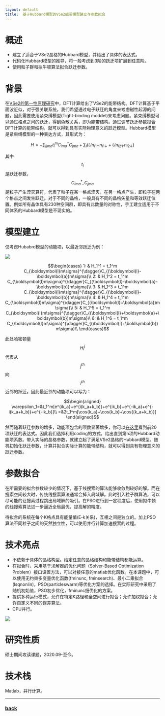 ```yaml
---
layout: default
title:  基于Hubbard模型的VSe2能带模型建立与参数拟合
---
```


# 概述
 - 建立了适合于VSe2晶格的Hubbard模型，并给出了具体的表达式。
 - 代码化Hubbard模型的推导，将一般考虑到3阶的跃迁项扩展到任意阶。
 - 使用粒子群和拟牛顿算法拟合跃迁参数。

# 背景
在[VSe2的第一性原理研究](./VSe2_Ab_initio)中，DFT计算给出了VSe2的能带结构。DFT计算基于平面波近似，对于强关联系统，我们希望通过电子跃迁的角度来考虑磁性起源的问题，因此需要使用紧束缚模型(Tight-binding moddel)来考虑问题。紧束缚模型可以通过格点之间的跃迁，得到色散关系，即为能带结构。通过调节跃迁参数拟合DFT计算的能带结构，就可以得到具有实际物理意义的跃迁模型。Hubbard模型是紧束缚模型的一种表达方式，其形式为：

$$H = -\sum_{ijm\sigma}{t^m_{i}C_{im\sigma}^{\dagger}C_{jm\sigma}} + \sum_l (Un_{l1\uparrow}n_{l1\downarrow} + Un_{l2\uparrow}n_{l2\downarrow})$$

其中$$t_{i}$$是跃迁参数，$$C_{im\sigma}^{\dagger}, C_{jm\sigma}$$是粒子产生湮灭算符，代表了粒子在某一格点湮灭，在另一格点产生，即粒子在两个格点之间发生跃迁。对于不同的晶格，一般具有不同的晶格矢量和等效跃迁位置。例如所有晶体具有230种空间群，即具有此数量的对称性，手工建立适用于不同体系的Hubbard模型是不现实的。

# 模型建立
仅考虑Hubabrd模型的动能项，以最近邻跃迁为例：
<!-- <img src="NearstNeighbour.png" width="700"></img> -->
![](/image/NearstNeighbour.png)

$$\begin{cases}
1: & H_1^1 = t_1^m C_{\boldsymbol{l}m\sigma}^{\dagger}C_{(\boldsymbol{l}-\boldsymbol{a})m\sigma}\\
2: & H_1^2 = t_1^m C_{\boldsymbol{l}m\sigma}^{\dagger}C_{(\boldsymbol{l}-\boldsymbol{a}-\boldsymbol{b})m\sigma}\\
3: & H_1^3 = t_1^m C_{\boldsymbol{l}m\sigma}^{\dagger}C_{(\boldsymbol{l}-\boldsymbol{b})m\sigma}\\
4: & H_1^4 = t_1^m C_{\boldsymbol{l}m\sigma}^{\dagger}C_{(\boldsymbol{l}+\boldsymbol{a})m\sigma}\\
5: & H_1^5 = t_1^m C_{\boldsymbol{l}m\sigma}^{\dagger}C_{(\boldsymbol{l}+\boldsymbol{a}+\boldsymbol{b})m\sigma}\\
6: & H_1^6 = t_1^m C_{\boldsymbol{l}m\sigma}^{\dagger}C_{(\boldsymbol{l}+\boldsymbol{b})m\sigma}\\
\end{cases}$$

此处哈密顿量$$H_i^j$$代表从$$j^{th}$$向$$i^{th}$$近邻的跃迁。因此最近邻的动能项可以写为：

$$\begin{aligned}
    \varepsilon_1=&t_1^m[e^{ik_a}+e^{i(k_a+k_b)}+e^{ik_b}+e^{-ik_a}+e^{-i(k_a+k_b)}+e^{-ik_b}]\\
    =&2t_1^m[\cos{k_a}+\cos{k_b}+\cos{(k_a+k_b)}]
\end{aligned}$$

然而随着跃迁参数的增多，动能项包含的项数显著增多，你可以[在这里](./top20_Equation)看到前20项跃迁的表达式。因此我们选择利用coding的方式，给出直到第n项的Hubbard动能项系数。带入实际的晶格参数，就建立起了满足VSe2晶格的Hubbard模型。随机初始化跃迁参数，计算并拟合实际计算的能带结构，就可以得到具有物理意义的跃迁参数。

# 参数拟合
在所需要的拟合参数较少的情况下，基于线搜索的算法能够收敛到较好的解。而在搜索空间较大时，传统线搜索算法通常会掉入局域解。此时引入粒子群算法，可以尽可能的让搜索过程跳出局域解的吸引。在PSO进行到一定程度后，使用拟牛顿的线搜索算法进一步逼近全局最优，提高解的精度。

待拟合的系统在每个K格点具有能量值(E-k关系)，互相之间是独立的。加上PSO算法不同粒子之间的天然独立性，可以使用并行计算加速搜索的过程。

# 技术亮点
 - 不依赖于具体的晶格构型。给定任意的晶格结构和能带结构都能运算。
 - 在拟合时，采用基于求解器的优化问题（Solver-Based Optimization Problem）接口设置方法，可以对接任意的matlab优化函数。在本课题中，可以使用无约束多变量优化函数(fminunc, fminsearch)、最小二乘拟合(lsqnonlin)，PSO(particleswarm)等优化方案的选择。在实际研究中采用了随机初始值，PSO初步优化，fminunc细优化的方案。
 - 提供多种运行模式，允许在特定K路径和全空间进行拟合；允许加权拟合；允许自定义不同的误差算法。
 - CPU并行。

![](/image/fittingResult.jpg)

# 研究性质
硕士期间攻读课题，2020.09-至今。

# 技术栈
Matlab，并行计算。
* * *
### [back](/)